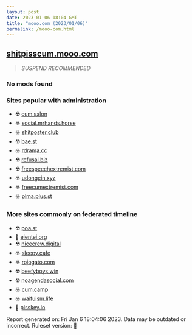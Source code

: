 ```yaml
---
layout: post
date: 2023-01-06 18:04 GMT
title: "mooo.com (2023/01/06)"
permalink: /mooo-com.html
---
```



## [shitpisscum.mooo.com](https://shitpisscum.mooo.com)

> *SUSPEND RECOMMENDED*

### No mods found

### Sites popular with administration

* ☢️ [cum.salon](/cum-salon.html)
* ☣️ [social.mrhands.horse](/social-mrhands-horse.html)
* ☣️ [shitposter.club](/shitposter-club.html)
* ☢️ [bae.st](/bae-st.html)
* ☣️ [rdrama.cc](/rdrama-cc.html)
* ☢️ [refusal.biz](/refusal-biz.html)
* ☢️ [freespeechextremist.com](/freespeechextremist-com.html)
* ☣️ [udongein.xyz](/udongein-xyz.html)
* ☣️ [freecumextremist.com](/freecumextremist-com.html)
* ☣️ [plma.plus.st](/plma-plus-st.html)

### More sites commonly on federated timeline

* ☢️ [poa.st](/poa-st.html)
* 🚫 [eientei.org](/eientei-org.html)
* ☢️ [nicecrew.digital](/nicecrew-digital.html)
* ☣️ [sleepy.cafe](/sleepy-cafe.html)
* ☣️ [rojogato.com](/rojogato-com.html)
* ☢️ [beefyboys.win](/beefyboys-win.html)
* ☢️ [noagendasocial.com](/noagendasocial-com.html)
* ☣️ [cum.camp](/cum-camp.html)
* ☣️ [waifuism.life](/waifuism-life.html)
* 🚫 [pisskey.io](/pisskey-io.html)

Report generated on: Fri Jan  6 18:04:06 2023. Data may be outdated or incorrect.
Ruleset version: [🏀](/version-basketball)
